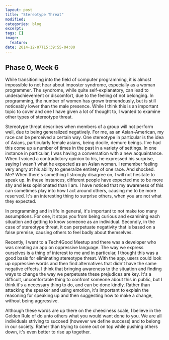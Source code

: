 ```yaml
---
layout: post
title: "Stereotype Threat"
modified:
categories: blog
excerpt:
tags: []
image:
  feature:
date: 2014-12-07T15:39:55-04:00
---
```

## Phase 0, Week 6

While transitioning into the field of computer programming, it is almost impossible to not hear about imposter syndrome, especially as a woman programmer. The syndrome, while quite self-explanatory, can lead to underachievement or discomfort, due to the feeling of not belonging. In programming, the number of women has grown tremendously, but is still noticeably lower than the male presence. While I think this is an important topic to cover and one I have given a lot of thought to, I wanted to examine other types of stereotype threat.

Stereotype threat describes when members of a group will not perform well, due to being generalized negatively.
For me, as an Asian-American, my race can be perceived a certain way. One stereotype in particular is the idea of Asians, particularly female asians, being docile, demure beings. I've had this come up a number of times in the past in a variety of settings. In one instance in particular, I was having a conversation with a new acquaintance. When I voiced a contradictory opinion to his, he expressed his surprise, saying I wasn't what he expected as an Asian woman. I remember feeling very angry at his ability to generalize entirety of one race. And shocked. Me? When there's something I strongly disagree on, I will not hesitate to speak up. In these instances, different people have expected me to be more shy and less opinionated than I am. I have noticed that my awareness of this can sometimes play into how I act around others, causing me to be more reserved. It's an interesting thing to surprise others, when you are not what they expected.

In programming and in life in general, it's important to not make too many assumptions. For one, it stops you from being curious and examining each situation and getting to know someone as an individual. Secondly, in the case of stereotype threat, it can perpetuate negativity that is based on a false premise, causing others to feel badly about themselves.

Recently, I went to a Tech4Good Meetup and there was a developer who was creating an app on oppressive language. The way we express ourselves is a thing of interest to me and in particular, I thought this was a good basis for eliminating stereotype threat. With the app, users could look up oppressive words and then find alternatives that didn't have the same negative effects. I think that bringing awareness to the situation and finding ways to change the way we perpetuate these prejudices are key. It's a difficult, uncomfortable thing to confront someone about this in public, but I think it's a necessary thing to do, and can be done kindly. Rather than attacking the speaker and using emotion, it's important to explain the reasoning for speaking up and then suggesting how to make a change, without being aggressive.

Although these words are up there on the cheesiness scale, I believe in the Golden Rule of do unto others what you would want done to you. We are all individuals striving to succeed (however we define success) and to belong in our society. Rather than trying to come out on top while pushing others down, it's even better to rise up together.
